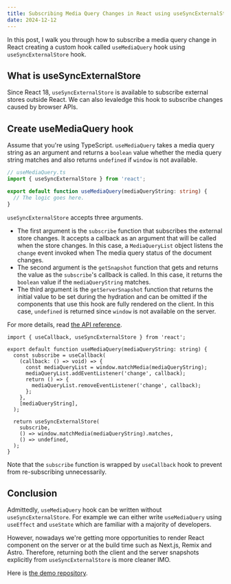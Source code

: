 ```yaml
---
title: Subscribing Media Query Changes in React using useSyncExternalStore
date: 2024-12-12
---
```


In this post, I walk you through how to subscribe a media query change in React creating a custom hook called `useMediaQuery` hook using `useSyncExternalStore` hook.

## What is useSyncExternalStore

Since React 18, `useSyncExternalStore` is available to subscribe external stores outside React. We can also levaledge this hook to subscribe changes caused by browser APIs.

## Create useMediaQuery hook

Assume that you're using TypeScript. `useMediaQuery` takes a media query string as an argument and returns a `boolean` value whether the media query string matches and also returns `undefined` if `window` is not available.

```typescript
// useMediaQuery.ts
import { useSyncExternalStore } from 'react';

export default function useMediaQuery(mediaQueryString: string) {
  // The logic goes here.
}
```

`useSyncExternalStore` accepts three arguments.

- The first argument is the `subscribe` function that subscribes the external store changes. It accepts a callback as an argument that will be called when the store changes. In this case, a `MediaQueryList` object listens the `change` event invoked when The media query status of the document changes.
- The second argument is the `getSnapshot` function that gets and returns the value as the `subscribe`'s callback is called. In this case, it returns the `boolean` value if the `mediaQueryString` matches.
- The third argument is the `getServerSnapshot` function that returns the initial value to be set during the hydration and can be omitted if the components that use this hook are fully rendered on the client. In this case, `undefined` is returned since `window` is not available on the server.

For more details, read [the API reference](https://react.dev/reference/react/useSyncExternalStore).

```tsx
import { useCallback, useSyncExternalStore } from 'react';

export default function useMediaQuery(mediaQueryString: string) {
  const subscribe = useCallback(
    (callback: () => void) => {
      const mediaQueryList = window.matchMedia(mediaQueryString);
      mediaQueryList.addEventListener('change', callback);
      return () => {
        mediaQueryList.removeEventListener('change', callback);
      };
    },
    [mediaQueryString],
  );

  return useSyncExternalStore(
    subscribe,
    () => window.matchMedia(mediaQueryString).matches,
    () => undefined,
  );
}
```

Note that the `subscribe` function is wrapped by `useCallback` hook to prevent from re-subscribing unnecessarily.

## Conclusion

Admittedly, `useMediaQuery` hook can be written without `useSyncExternalStore`. For example we can either write `useMediaQuery` using `useEffect` and `useState` which are familiar with a majority of developers.

However, nowadays we're getting more opportunities to render React component on the server or at the build time such as Next.js, Remix and Astro. Therefore, returning both the client and the server snapshots explicitly from `useSyncExternalStore` is more cleaner IMO.

Here is [the demo repository](https://github.com/m-kawafuji/use-syncexternalstore-demo).
